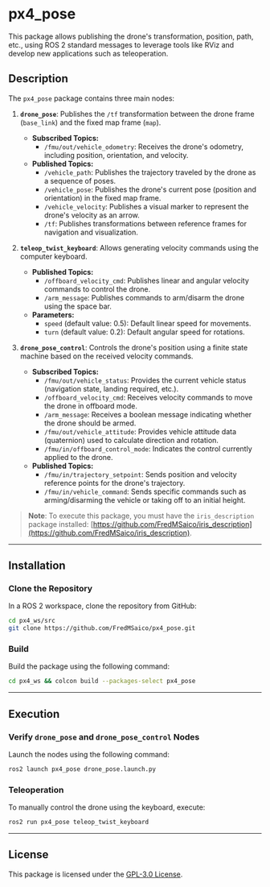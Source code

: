 # px4_pose

This package allows publishing the drone's transformation, position, path, etc., using ROS 2 standard messages to leverage tools like RViz and develop new applications such as teleoperation.

## Description
The `px4_pose` package contains three main nodes:

1. **`drone_pose`**: Publishes the `/tf` transformation between the drone frame (`base_link`) and the fixed map frame (`map`).
   - **Subscribed Topics:**
     - `/fmu/out/vehicle_odometry`: Receives the drone's odometry, including position, orientation, and velocity.
   - **Published Topics:**
     - `/vehicle_path`: Publishes the trajectory traveled by the drone as a sequence of poses.
     - `/vehicle_pose`: Publishes the drone's current pose (position and orientation) in the fixed map frame.
     - `/vehicle_velocity`: Publishes a visual marker to represent the drone's velocity as an arrow.
     - `/tf`: Publishes transformations between reference frames for navigation and visualization.

2. **`teleop_twist_keyboard`**: Allows generating velocity commands using the computer keyboard.
   - **Published Topics:**
     - `/offboard_velocity_cmd`: Publishes linear and angular velocity commands to control the drone.
     - `/arm_message`: Publishes commands to arm/disarm the drone using the space bar.
   - **Parameters:**
     - `speed` (default value: 0.5): Default linear speed for movements.
     - `turn` (default value: 0.2): Default angular speed for rotations.

3. **`drone_pose_control`**: Controls the drone's position using a finite state machine based on the received velocity commands.
   - **Subscribed Topics:**
     - `/fmu/out/vehicle_status`: Provides the current vehicle status (navigation state, landing required, etc.).
     - `/offboard_velocity_cmd`: Receives velocity commands to move the drone in offboard mode.
     - `/arm_message`: Receives a boolean message indicating whether the drone should be armed.
     - `/fmu/out/vehicle_attitude`: Provides vehicle attitude data (quaternion) used to calculate direction and rotation.
     - `/fmu/in/offboard_control_mode`: Indicates the control currently applied to the drone.
   - **Published Topics:**
     - `/fmu/in/trajectory_setpoint`: Sends position and velocity reference points for the drone's trajectory.
     - `/fmu/in/vehicle_command`: Sends specific commands such as arming/disarming the vehicle or taking off to an initial height.

> **Note**: To execute this package, you must have the `iris_description` package installed: [https://github.com/FredMSaico/iris_description](https://github.com/FredMSaico/iris_description).

---

## Installation

### Clone the Repository
In a ROS 2 workspace, clone the repository from GitHub:

```bash
cd px4_ws/src
git clone https://github.com/FredMSaico/px4_pose.git
```

### Build
Build the package using the following command:

```bash
cd px4_ws && colcon build --packages-select px4_pose
```

---

## Execution

### Verify `drone_pose` and `drone_pose_control` Nodes

Launch the nodes using the following command:

```bash
ros2 launch px4_pose drone_pose.launch.py
```

### Teleoperation

To manually control the drone using the keyboard, execute:

```bash
ros2 run px4_pose teleop_twist_keyboard
```

---

## License

This package is licensed under the [GPL-3.0 License](https://www.gnu.org/licenses/gpl-3.0.html).
